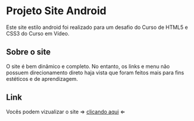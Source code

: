 <h1>Projeto Site Android</h1>
<p>Este site estilo android foi realizado para um desafio do Curso de HTML5 e CSS3 do Curso em Vídeo.</p>

<h2>Sobre o site</h2>
<p>O site é bem dinâmico e completo. No entanto, os links e menu não possuem direcionamento direto haja vista que foram feitos mais para fins estéticos e de aprendizagem.</p>

<h2>Link</h2>
<p>Vocês podem vizualizar o site ⇒ <a href="https://kenzofrias.github.io/projeto-android/">clicando aqui</a> ⇐</p>
